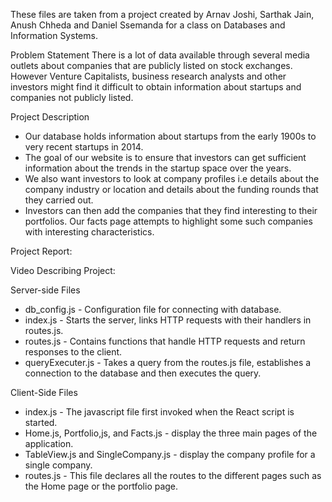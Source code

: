These files are taken from a project created by Arnav Joshi, Sarthak Jain, Anush Chheda and Daniel Ssemanda for a class on Databases and Information Systems.

Problem Statement
There is a lot of data available through several media outlets about companies that are publicly listed on stock exchanges. However Venture Capitalists, business research analysts and other investors might find it difficult to obtain information about startups and companies not publicly listed.

Project Description
* Our database holds information about startups from the early 1900s to very recent startups in 2014.
* The goal of our website is to ensure that investors can get sufficient information about the trends in the startup space over the years.
* We also want investors to look at company profiles i.e details about the company industry or location and details about the funding rounds that they carried out.
* Investors can then add the companies that they find interesting to their portfolios. Our facts page attempts to highlight some such companies with interesting characteristics.

Project Report:

Video Describing Project:

Server-side Files
* db_config.js - Configuration file for connecting with database.
* index.js - Starts the server, links HTTP requests with their handlers in routes.js.
* routes.js - Contains functions that handle HTTP requests and return responses to the client.
* queryExecuter.js - Takes a query from the routes.js file, establishes a connection to the database and then executes the query.

Client-Side Files
* index.js - The javascript file first invoked when the React script is started.
* Home.js, Portfolio,js, and Facts.js - display the three main pages of the application. 
* TableView.js and SingleCompany.js - display the company profile for a single company.
* routes.js - This file declares all the routes to the different pages such as the Home page or the portfolio page.   




